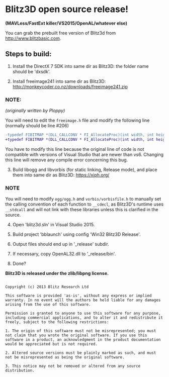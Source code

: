Blitz3D open source release!
=======================
**(MAVLess/FastExt killer/VS2015/OpenAL/whatever else)**

You can grab the prebuilt free version of Blitz3d from http://www.blitzbasic.com.

## Steps to build:
1) Install the DirectX 7 SDK into same dir as Blitz3D: the folder name should be 'dxsdk'. 

2) Install freeimage241 into same dir as Blitz3D: http://monkeycoder.co.nz/downloads/freeimage241.zip

### NOTE:
*(originally written by Ploppy)*

You will need to edit the `freeimage.h` file and modify the following line (normally should be line #206)

```diff
-typedef FIBITMAP *(DLL_CALLCONV * FI_AllocateProc)(int width, int height, int bpp, unsigned red_mask FI_DEFAULT(0), unsigned green_mask FI_DEFAULT(0), unsigned blue_mask FI_DEFAULT(0));
+typedef FIBITMAP *(DLL_CALLCONV * FI_AllocateProc)(int width, int height, int bpp, unsigned red_mask , unsigned green_mask , unsigned blue_mask);
```

You have to modify this line because the original line of code is not compatible with versions of Visual Studio that are newer than vs6.  Changing this line will remove any compile error concerning this bug.

3) Build libogg and libvorbis (for static linking, Release mode), and place them into same dir as Blitz3D: https://xiph.org/

### NOTE
You will need to modify `ogg/ogg.h` and `vorbis/vorbisfile.h` to manually set the calling convention of each function to `__cdecl`, as Blitz3D's runtime uses `__stdcall` and will not link with these libraries unless this is clarified in the source.

4) Open 'blitz3d.sln' in Visual Studio 2015.

5) Build project 'bblaunch' using config 'Win32 Blitz3D Release'.

6) Output files should end up in '_release' subdir.

7) If necessary, copy OpenAL32.dll to '_release/bin'.

8) Done?

**Blitz3D is released under the zlib/libpng license.**

```The zlib/libpng License

Copyright (c) 2013 Blitz Research Ltd

This software is provided 'as-is', without any express or implied warranty. In no event will the authors be held liable for any damages arising from the use of this software.

Permission is granted to anyone to use this software for any purpose, including commercial applications, and to alter it and redistribute it freely, subject to the following restrictions:

1. The origin of this software must not be misrepresented; you must not claim that you wrote the original software. If you use this software in a product, an acknowledgment in the product documentation would be appreciated but is not required.

2. Altered source versions must be plainly marked as such, and must not be misrepresented as being the original software.

3. This notice may not be removed or altered from any source distribution.
```